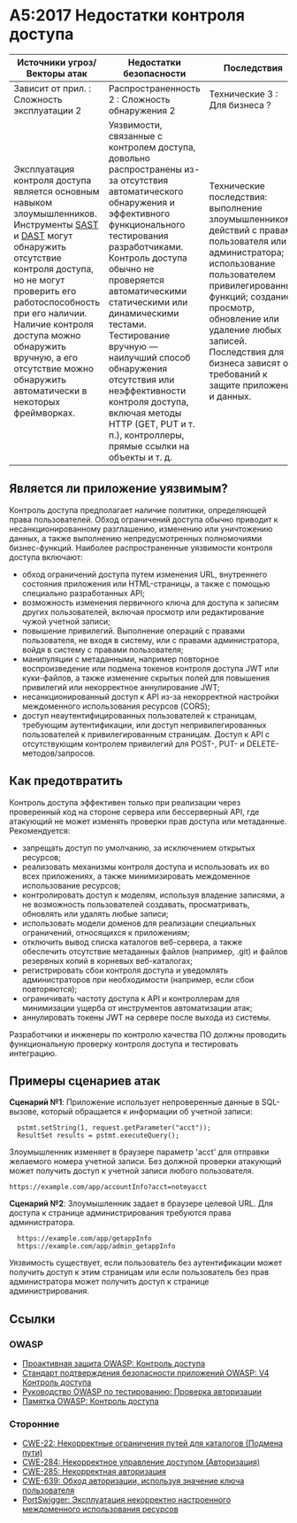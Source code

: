# A5:2017 Недостатки контроля доступа

| Источники угроз/Векторы атак | Недостатки безопасности  | Последствия |
| -- | -- | -- |
| Зависит от прил. : Сложность эксплуатации 2 | Распространенность 2 : Сложность обнаружения 2 | Технические 3 : Для бизнеса ? |
| Эксплуатация контроля доступа является основным навыком злоумышленников. Инструменты [SAST](https://owasp.org/www-community/Source_Code_Analysis_Tools) и [DAST](https://owasp.org/www-community/Vulnerability_Scanning_Tools) могут обнаружить отсутствие контроля доступа, но не могут проверить его работоспособность при его наличии. Наличие контроля доступа можно обнаружить вручную, а его отсутствие можно обнаружить автоматически в некоторых фреймворках.| Уязвимости, связанные с контролем доступа, довольно распространены из-за отсутствия автоматического обнаружения и эффективного функционального тестирования разработчиками. Контроль доступа обычно не проверяется автоматическими статическими или динамическими тестами. Тестирование вручную — наилучший способ обнаружения отсутствия или неэффективности контроля доступа, включая методы HTTP (GET, PUT и т. п.), контроллеры, прямые ссылки на объекты и т. д. | Технические последствия: выполнение злоумышленником действий с правами пользователя или администратора; использование пользователем привилегированных функций; создание, просмотр, обновление или удаление любых записей. Последствия для бизнеса зависят от требований к защите приложения и данных. |

## Является ли приложение уязвимым?

Контроль доступа предполагает наличие политики, определяющей права пользователей. Обход ограничений доступа обычно приводит к несанкционированному разглашению, изменению или уничтожению данных, а также выполнению непредусмотренных полномочиями бизнес-функций. Наиболее распространенные уязвимости контроля доступа включают:

- обход ограничений доступа путем изменения URL, внутреннего состояния приложения или HTML-страницы, а также с помощью специально разработанных API;
- возможность изменения первичного ключа для доступа к записям других пользователей, включая просмотр или редактирование чужой учетной записи;
- повышение привилегий. Выполнение операций с правами пользователя, не входя в систему, или с правами администратора, войдя в систему с правами пользователя;
- манипуляции с метаданными, например повторное воспроизведение или подмена токенов контроля доступа JWT или куки-файлов, а также изменение скрытых полей для повышения привилегий или некорректное аннулирование JWT;
- несанкционированный доступ к API из-за некорректной настройки междоменного использования ресурсов (CORS);
- доступ неаутентифицированных пользователей к страницам, требующим аутентификации, или доступ непривилегированных пользователей к привилегированным страницам. Доступ к API с отсутствующим контролем привилегий для POST-, PUT- и DELETE-методов/запросов.

## Как предотвратить

Контроль доступа эффективен только при реализации через проверенный код на стороне сервера или беcсерверный API, где атакующий не может изменять проверки прав доступа или метаданные. Рекомендуется:

- запрещать доступ по умолчанию, за исключением открытых ресурсов;
- реализовать механизмы контроля доступа и использовать их во всех приложениях, а также минимизировать междоменное использование ресурсов;
- контролировать доступ к моделям, используя владение записями, а не возможность пользователей создавать, просматривать, обновлять или удалять любые записи;
- использовать модели доменов для реализации специальных ограничений, относящихся к приложениям;
- отключить вывод списка каталогов веб-сервера, а также обеспечить отсутствие метаданных файлов (например, .git) и файлов резервных копий в корневых веб-каталогах;
- регистрировать сбои контроля доступа и уведомлять администраторов при необходимости (например, если сбои повторяются);
- ограничивать частоту доступа к API и контроллерам для минимизации ущерба от инструментов автоматизации атак;
- аннулировать токены JWT на сервере после выхода из системы.

Разработчики и инженеры по контролю качества ПО должны проводить функциональную проверку контроля доступа и тестировать интеграцию.

## Примеры сценариев атак

**Сценарий №1**: Приложение использует непроверенные данные в SQL-вызове, который обращается к информации об учетной записи:

```
  pstmt.setString(1, request.getParameter("acct"));
  ResultSet results = pstmt.executeQuery();
```

Злоумышленник изменяет в браузере параметр 'acct' для отправки желаемого номера учетной записи. Без должной проверки атакующий может получить доступ к учетной записи любого пользователя.

`https://example.com/app/accountInfo?acct=notmyacct`

**Сценарий №2**: Злоумышленник задает в браузере целевой URL. Для доступа к странице администрирования требуются права администратора.

```
  https://example.com/app/getappInfo
  https://example.com/app/admin_getappInfo
```

Уязвимость существует, если пользователь без аутентификации может получить доступ к этим страницам или если пользователь без прав администратора может получить доступ к странице администрирования.

## Ссылки

### OWASP

- [Проактивная защита OWASP: Контроль доступа](https://owasp.org/www-project-proactive-controls/v3/en/c7-enforce-access-controls)
- [Стандарт подтверждения безопасности приложений OWASP: V4 Контроль доступа](https://github.com/OWASP/ASVS/blob/v4.0.2/4.0/en/0x11-V2-Authentication.md)
- [Руководство OWASP по тестированию: Проверка авторизации](https://owasp.org/www-project-web-security-testing-guide/latest/4-Web_Application_Security_Testing/05-Authorization_Testing/README)
- [Памятка OWASP: Контроль доступа](https://cheatsheetseries.owasp.org/cheatsheets/Access_Control_Cheat_Sheet.html)

### Сторонние

- [CWE-22: Некорректные ограничения путей для каталогов (Подмена пути)](https://cwe.mitre.org/data/definitions/22.html)
- [CWE-284: Некорректное управление доступом (Авторизация)](https://cwe.mitre.org/data/definitions/284.html)
- [CWE-285: Некорректная авторизация](https://cwe.mitre.org/data/definitions/285.html)
- [CWE-639: Обход авторизации, используя значение ключа пользователя](https://cwe.mitre.org/data/definitions/639.html)
- [PortSwigger: Эксплуатация некорректно настроенного междоменного использования ресурсов](https://portswigger.net/research/exploiting-cors-misconfigurations-for-bitcoins-and-bounties)